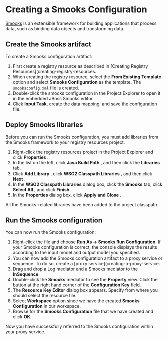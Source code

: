 # Creating a Smooks Configuration

[Smooks](http://www.smooks.org/) is an extensible framework for building applications that process data, such as binding data objects and transforming data. 

## Create the Smooks artifact

To create a Smooks configuration artifact:

1.  First create a registry resource as described in [Creating Registry Resources](creating-registry-resources. 
2.  When creating the registry resource, select the **From Existing Template** option and select **Smooks Configuration** as the template. The `smooksconfig.xml` file is created. 
3.  Double-click the smooks configuration in the Project Explorer to open it in the embedded JBoss Smooks editor.  
4.  Click **Input Task**, create the data mapping, and save the configuration file.

## Deploy Smooks libraries

Before you can run the Smooks configuration, you must add libraries from the Smooks framework to your registry resources project.

1.  Right-click the registry resources project in the Project Explorer
    and click **Properties** .
2.  In the list on the left, click **Java Build Path** , and then click
    the **Libraries** tab.  
3.  Click **Add Library** , click **WSO2 Classpath Libraries** , and
    then click **Next** .
4.  In the **WSO2 Classpath Libraries** dialog box, click the **Smooks**
    tab, click **Select All** , and click **Finish** .
5.  In the **Properties** dialog box, click **Apply and Close** .

All the Smooks-related libraries have been added to the project classpath. 

## Run the Smooks configuration

You can now run the Smooks configuration:

1. Right-click the file and choose **Run As -> Smooks Run Configuration**. If your Smooks configuration is correct, the console displays the results according to the input model and output model you specified.
2.  You can now add the Smooks configuration artifact to a proxy service or sequence. To do so, create a [proxy service](creating-a-proxy-service. 
3.  Drag and drop a Log mediator and a Smooks mediator to the **InSequence**. 
4.  Double-click the **Smooks** mediator to see the **Property** view. Click the button at the right hand corner of the
**Configuration Key** field.
5.  The **Resource Key Editor** dialog box appears. Specify from where you
should select the resource file.
6.  Select **Workspace** option since we have the created **Smooks
Configuration** in our workspace. 
7.  Browse for the **Smooks Configuration** file that we have created and click **OK**.

Now you have successfully referred to the Smooks configuration within your proxy service.